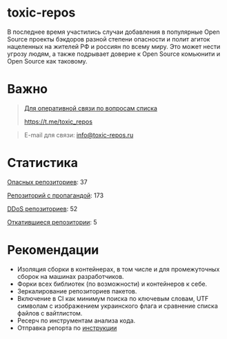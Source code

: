 # toxic-repos

В последнее время участились случаи добавления в популярные Open Source проекты бэкдоров разной степени опасности и полит агиток нацеленных на жителей РФ и россиян по всему миру.
Это может нести угрозу людям, а также подрывает доверие к Open Source комьюнити и Open Source как таковому.

# Важно
> [Для оперативной связи по вопросам списка](https://t.me/toxic_repos)
> 
> https://t.me/toxic_repos

> E-mail для связи: info@toxic-repos.ru

# Статистика
[Опасных репозиториев](./toxic-repos.md): 37

[Репозиторий с пропагандой](./propaganda-repos.md): 173

[DDoS репозиториев](./ddos-repos.md): 52

[Откатившиеся репозитории](./repos-that-changed-their-minds.md): 5

# Рекомендации
- Изоляция сборки в контейнерах, в том числе и для промежуточных сборок на машинах разработчиков.
- Форки всех библиотек (по возможности) и контейнеров к себе.
- Зеркалирование репозиториев пакетов.
- Включение в CI как минимум поиска по ключевым словам, UTF символам с изображением украинского флага и сравнение списка файлов с вайтлистом.
- Ресерч по инструментам анализа кода.
- Отправка репорта по [инструкции](./HOW-TO-REPORT.md)